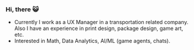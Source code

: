 ### Hi, there 😺
- Currently I work as a UX Manager in a transportation related company. Also I have an experience in print design, package design, game art, etc.
- Interested in Math, Data Analytics, AI/ML (game agents, chats).

<!--
**ognarev/ognarev** is a ✨ _special_ ✨ repository because its `README.md` (this file) appears on your GitHub profile.

Here are some ideas to get you started:

- 🔭 I’m currently working on ...
- 🌱 I’m currently learning ...
- 👯 I’m looking to collaborate on ...
- 🤔 I’m looking for help with ...
- 💬 Ask me about ...
- 📫 How to reach me: ...
- 😄 Pronouns: ...
- ⚡ Fun fact: ...
-->
